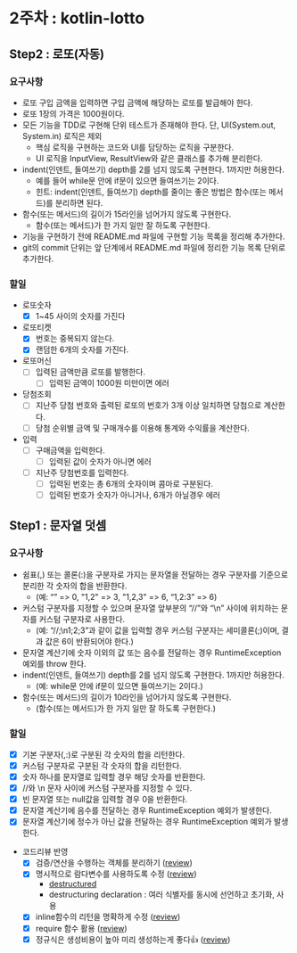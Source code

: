 # 2주차 : kotlin-lotto
## Step2 : 로또(자동)
### 요구사항
- 로또 구입 금액을 입력하면 구입 금액에 해당하는 로또를 발급해야 한다.
- 로또 1장의 가격은 1000원이다.
- 모든 기능을 TDD로 구현해 단위 테스트가 존재해야 한다. 단, UI(System.out, System.in) 로직은 제외
  - 핵심 로직을 구현하는 코드와 UI를 담당하는 로직을 구분한다.
  - UI 로직을 InputView, ResultView와 같은 클래스를 추가해 분리한다.
- indent(인덴트, 들여쓰기) depth를 2를 넘지 않도록 구현한다. 1까지만 허용한다.
  - 예를 들어 while문 안에 if문이 있으면 들여쓰기는 2이다.
  - 힌트: indent(인덴트, 들여쓰기) depth를 줄이는 좋은 방법은 함수(또는 메서드)를 분리하면 된다.
- 함수(또는 메서드)의 길이가 15라인을 넘어가지 않도록 구현한다.
  - 함수(또는 메서드)가 한 가지 일만 잘 하도록 구현한다.
- 기능을 구현하기 전에 README.md 파일에 구현할 기능 목록을 정리해 추가한다.
- git의 commit 단위는 앞 단계에서 README.md 파일에 정리한 기능 목록 단위로 추가한다.

### 할일
- 로또숫자
  - [x] 1~45 사이의 숫자를 가진다
- 로또티켓
  - [x] 번호는 중복되지 않는다.
  - [x] 랜덤한 6개의 숫자를 가진다.
- 로또머신
  - [ ] 입력된 금액만큼 로또를 발행한다.
    - [ ] 입력된 금액이 1000원 미만이면 에러
- 당첨조회
  - [ ] 지난주 당첨 번호와 출력된 로또의 번호가 3개 이상 일치하면 당첨으로 계산한다.
  - [ ] 당첨 순위별 금액 및 구매개수를 이용해 통계와 수익률을 계산한다.
- 입력
  - [ ] 구매금액을 입력한다.
    - [ ] 입력된 값이 숫자가 아니면 에러
  - [ ] 지난주 당첨번호를 입력한다.
    - [ ] 입력된 번호는 총 6개의 숫자이며 콤마로 구분된다.
    - [ ] 입력된 번호가 숫자가 아니거나, 6개가 아닐경우 에러

## Step1 : 문자열 덧셈
### 요구사항
- 쉼표(,) 또는 콜론(:)을 구분자로 가지는 문자열을 전달하는 경우 구분자를 기준으로 분리한 각 숫자의 합을 반환한다.
  - (예: “” => 0, "1,2" => 3, "1,2,3" => 6, “1,2:3” => 6)
- 커스텀 구분자를 지정할 수 있으며 문자열 앞부분의 “//”와 “\n” 사이에 위치하는 문자를 커스텀 구분자로 사용한다. 
  - (예: “//;\n1;2;3”과 같이 값을 입력할 경우 커스텀 구분자는 세미콜론(;)이며, 결과 값은 6이 반환되어야 한다.)
- 문자열 계산기에 숫자 이외의 값 또는 음수를 전달하는 경우 RuntimeException 예외를 throw 한다.
- indent(인덴트, 들여쓰기) depth를 2를 넘지 않도록 구현한다. 1까지만 허용한다.
  - (예: while문 안에 if문이 있으면 들여쓰기는 2이다.)
- 함수(또는 메서드)의 길이가 10라인을 넘어가지 않도록 구현한다.
  - (함수(또는 메서드)가 한 가지 일만 잘 하도록 구현한다.)

### 할일
- [x] 기본 구분자(,:)로 구분된 각 숫자의 합을 리턴한다.
- [x] 커스텀 구분자로 구분된 각 숫자의 합을 리턴한다.
- [x] 숫자 하나를 문자열로 입력할 경우 해당 숫자를 반환한다.
- [x] //와 \n 문자 사이에 커스텀 구분자를 지정할 수 있다.
- [x] 빈 문자열 또는 null값을 입력할 경우 0을 반환한다.
- [x] 문자열 계산기에 음수를 전달하는 경우 RuntimeException 예외가 발생한다.
- [x] 문자열 계산기에 정수가 아닌 값을 전달하는 경우 RuntimeException 예외가 발생한다.
- 코드리뷰 반영
  - [x] 검증/연산을 수행하는 객체를 분리하기 ([review](https://github.com/next-step/kotlin-lotto/pull/269#discussion_r878018838))
  - [x] 명시적으로 람다변수를 사용하도록 수정 ([review](https://github.com/next-step/kotlin-lotto/pull/269#discussion_r878019003))
    - [destructured](https://kotlinlang.org/api/latest/jvm/stdlib/kotlin.text/-match-result/-destructured/)
    - destructuring declaration : 여러 식별자를 동시에 선언하고 초기화, 사용
  - [x] inline함수의 리턴을 명확하게 수정 ([review](https://github.com/next-step/kotlin-lotto/pull/269#discussion_r878021037))
  - [x] require 함수 활용 ([review](https://github.com/next-step/kotlin-lotto/pull/269#discussion_r878022149))
  - [x] 정규식은 생성비용이 높아 미리 생성하는게 좋다👍 ([review](https://github.com/next-step/kotlin-lotto/pull/269#discussion_r878023153))
